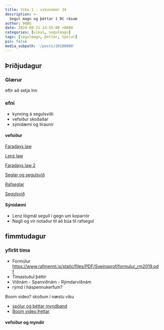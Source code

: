 ```yaml
---
title: Vika 1 - vikunúmer 34
description: >-
  Segul magn og þéttar í DC rásum 
author: ÞBBG
date: 2024-08-21 14:55:00 +0000
categories: [vika1, segulmagn]
tags: [segulmagn, þéttar, Spólur]
pin: false
media_subpath: '/posts/20180809'
---
```


## Þriðjudagur

### Glærur

eftir að setja inn

### efni

- kynning á segulsviði
- vefsíður skoðaðar
- sýnidæmi og tiraunir


#### vefsíður

[Faradays law](https://phet.colorado.edu/sims/html/faradays-law/latest/faradays-law_all.html)

[Lenz law](https://micro.magnet.fsu.edu/electromag/java/lenzlaw/)

[Faradays law 2](https://javalab.org/en/faradays_law_2_en/)

[Seglar og segulsvið](https://phet.colorado.edu/sims/html/magnets-and-electromagnets/latest/magnets-and-electromagnets_all.html)

[Rafseglar](https://www.physicsclassroom.com/Physics-Interactives/Electromagnetism/Electromagnet/Interactive)

[Segulsvið](https://www.britannica.com/science/magnetism)

#### Sýnidæmi

- Lenz lögmál segull í gegn um koparrör
- Nagli og vír notaður til að búa til rafsegul


## fimmtudagur

### yfirlit tíma

- Formúlur https://www.rafmennt.is/static/files/PDF/Sveinsprof/formulur_rm2019.pdf 
- Tímastuðul þéttir
- Viðnám - Spanviðnám - Rýmdarviðnám 
- rýmd í háspennukerfum?

Boom video? skoðum í næstu viku
- [spólur og þéttar myndband](https://youtu.be/UrCFv2qCELI?list=PLFACF44166E3B0FD3&t=270)
- [Boom video Þettar](https://www.youtube.com/watch?v=rbCXKhhzBN0)


#### vefsíður og myndir


